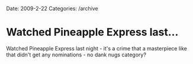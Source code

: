 Date: 2009-2-22
Categories: /archive

# Watched Pineapple Express last...

Watched Pineapple Express last night - it's a crime that a masterpiece like that didn't get any nominations - no dank nugs category?
